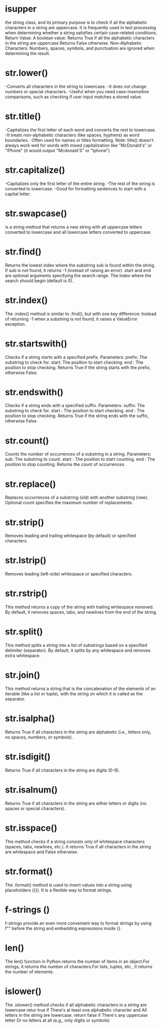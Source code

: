 # isupper
 the string class, and its primary purpose is to check if all the alphabetic characters in a string are uppercase. It is frequently used in text processing when determining whether a string satisfies certain case-related conditions. 
Return Value: A boolean value:
Returns True if all the alphabetic characters in the string are uppercase
Returns False otherwise.
Non-Alphabetic Characters: Numbers, spaces, symbols, and punctuation are ignored when determining the result.

# str.lower()
-Converts all characters in the string to lowercase.
-It does not change numbers or special characters.
-Useful when you need case-insensitive comparisons, such as checking if user input matches a stored value.
# str.title()
-Capitalizes the first letter of each word and converts the rest to lowercase.
-It treats non-alphabetic characters (like spaces, hyphens) as word boundaries.
-Often used for names or titles formatting.
Note: title() doesn’t always work well for words with mixed capitalization like "McDonald's" or "iPhone" (it would output "Mcdonald'S" or "Iphone")
# str.capitalize()
-Capitalizes only the first letter of the entire string.
-The rest of the string is converted to lowercase.
-Good for formatting sentences to start with a capital letter.
# str.swapcase() 
is a string method that returns a new string with all uppercase letters converted to lowercase and all lowercase letters converted to uppercase.
# str.find()
Returns the lowest index where the substring sub is found within the string.
If sub is not found, it returns -1 (instead of raising an error).
start and end are optional arguments specifying the search range.
The index where the search should begin (default is 0).
# str.index()
The .index() method is similar to .find(), but with one key difference:
Instead of returning -1 when a substring is not found, it raises a ValueError exception.
# str.startswith()
Checks if a string starts with a specified prefix.
Parameters:
prefix: The substring to check for.
start: The position to start checking.
end : The position to stop checking.
Returns True if the string starts with the prefix, otherwise False.
# str.endswith()
Checks if a string ends with a specified suffix.
Parameters:
suffix: The substring to check for.
start : The position to start checking.
end : The position to stop checking.
Returns True if the string ends with the suffix, otherwise False
# str.count()
Counts the number of occurrences of a substring in a string.
Parameters:
sub: The substring to count.
start : The position to start counting.
end : The position to stop counting.
Returns the count of occurrences.
# str.replace()
Replaces occurrences of a substring (old) with another substring (new).
Optional count specifies the maximum number of replacements.
# str.strip()
Removes leading and trailing whitespace (by default) or specified characters.
 # str.lstrip()
Removes leading (left-side) whitespace or specified characters.
 # str.rstrip()
This method returns a copy of the string with trailing whitespace removed. By default, it removes spaces, tabs, and newlines from the end of the string.
# str.split()
This method splits a string into a list of substrings based on a specified delimiter (separator). By default, it splits by any whitespace and removes extra whitespace.
# str.join()
This method returns a string that is the concatenation of the elements of an iterable (like a list or tuple), with the string on which it is called as the separator.
# str.isalpha()
Returns True if all characters in the string are alphabetic (i.e., letters only, no spaces, numbers, or symbols).
# str.isdigit()
Returns True if all characters in the string are digits (0-9).
# str.isalnum()
Returns True if all characters in the string are either letters or digits (no spaces or special characters).
# str.isspace()
This method checks if a string consists only of whitespace characters (spaces, tabs, newlines, etc.). It returns True if all characters in the string are whitespace and False otherwise.
# str.format()
The .format() method is used to insert values into a string using placeholders ({}). It is a flexible way to format strings.
# f-strings ()
f-strings provide an even more convenient way to format strings by using f"" before the string and embedding expressions inside {}.
# len()
The len() function in Python returns the number of items in an object.For strings, it returns the number of characters.For lists, tuples, etc., it returns the number of elements.
# islower()
The .islower() method checks if all alphabetic characters in a string are lowercase     retur true if
There's at least one alphabetic character and
All letters in the string are lowercase. return false  if
There's any uppercase letter
Or no letters at all (e.g., only digits or symbols)


